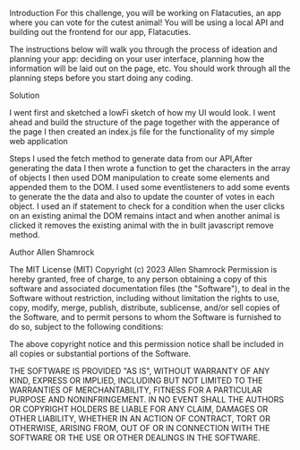 Introduction
For this challenge, you will be working on Flatacuties, an app where you can vote for the cutest animal! You will be using a local API and building out the frontend for our app, Flatacuties.

The instructions below will walk you through the process of ideation and planning your app: deciding on your user interface, planning how the information will be laid out on the page, etc. You should work through all the planning steps before you start doing any coding.

Solution

I went first and sketched a lowFi sketch of how my UI would look.
I went ahead and build the structure of the page together with the apperance of the page
I then created an index.js file for the functionality of my simple web application

Steps
I used the fetch method to generate data from our API,After generating the data I then wrote a function to get the characters in the array of objects
I then used  DOM manipulation to  create some elements and appended them to the DOM. 
I used some eventlisteners to add some events to generate the the data and also to update the counter of votes in each object.
I used an if statement to check for a condition when the user clicks on an existing animal the DOM remains intact and when another animal is clicked it removes the existing animal with the in built javascript remove method. 


Author Allen Shamrock

The MIT License (MIT) Copyright (c) 2023 Allen Shamrock Permission is hereby granted, free of charge, to any person obtaining a copy of this software and associated documentation files (the "Software"), to deal in the Software without restriction, including without limitation the rights to use, copy, modify, merge, publish, distribute, sublicense, and/or sell copies of the Software, and to permit persons to whom the Software is furnished to do so, subject to the following conditions:

The above copyright notice and this permission notice shall be included in all copies or substantial portions of the Software.

THE SOFTWARE IS PROVIDED "AS IS", WITHOUT WARRANTY OF ANY KIND, EXPRESS OR IMPLIED, INCLUDING BUT NOT LIMITED TO THE WARRANTIES OF MERCHANTABILITY, FITNESS FOR A PARTICULAR PURPOSE AND NONINFRINGEMENT. IN NO EVENT SHALL THE AUTHORS OR COPYRIGHT HOLDERS BE LIABLE FOR ANY CLAIM, DAMAGES OR OTHER LIABILITY, WHETHER IN AN ACTION OF CONTRACT, TORT OR OTHERWISE, ARISING FROM, OUT OF OR IN CONNECTION WITH THE SOFTWARE OR THE USE OR OTHER DEALINGS IN THE SOFTWARE.

